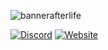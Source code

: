 ![bannerafterlife](https://github.com/user-attachments/assets/2ea89b17-7f31-4702-9539-17d21ab9dbe3)

[![Discord](https://img.shields.io/badge/Discord-%237289DA.svg?style=for-the-badge&logo=discord&logoColor=white)](https://discord.gg/HWejPwZgvQ)
[![Website](https://img.shields.io/badge/Tebex-%23e62e56.svg?style=for-the-badge&logo=Tebex&logoColor=white)](https://al-studios.tebex.io/)

